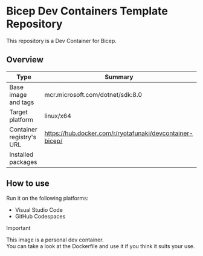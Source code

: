# Bicep Dev Containers Template Repository

This repository is a Dev Container for Bicep.

## Overview

| Type | Summary |
| --- | --- |
| Base image and tags | mcr.microsoft.com/dotnet/sdk:8.0 |
| Target platform | linux/x64 |
| Container registry's URL | https://hub.docker.com/r/ryotafunaki/devcontainer-bicep/ |
| Installed packages | |

## How to use

Run it on the following platforms:
- Visual Studio Code
- GitHub Codespaces

> [!IMPORTANT]  
> This image is a personal dev container.  
> You can take a look at the Dockerfile and use it if you think it suits your use.
